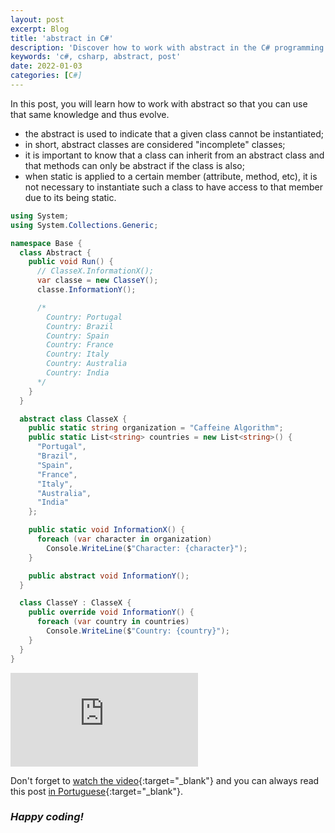 ```yaml
---
layout: post
excerpt: Blog
title: 'abstract in C#'
description: 'Discover how to work with abstract in the C# programming language. Get answers to your questions with the theory and examples presented.'
keywords: 'c#, csharp, abstract, post'
date: 2022-01-03
categories: [C#]
---
```


In this post, you will learn how to work with abstract so that you can use that same knowledge and thus evolve.

- the abstract is used to indicate that a given class cannot be instantiated;
- in short, abstract classes are considered "incomplete" classes;
- it is important to know that a class can inherit from an abstract class and that methods can only be abstract if the class is also;
- when static is applied to a certain member (attribute, method, etc), it is not necessary to instantiate such a class to have access to that member due to its being static.

```csharp
using System;
using System.Collections.Generic;

namespace Base {
  class Abstract {
    public void Run() {
      // ClasseX.InformationX();
      var classe = new ClasseY();
      classe.InformationY();

      /*
        Country: Portugal
        Country: Brazil
        Country: Spain
        Country: France
        Country: Italy
        Country: Australia
        Country: India
      */
    }
  }

  abstract class ClasseX {
    public static string organization = "Caffeine Algorithm";
    public static List<string> countries = new List<string>() {
      "Portugal",
      "Brazil",
      "Spain",
      "France",
      "Italy",
      "Australia",
      "India"
    };

    public static void InformationX() {
      foreach (var character in organization)
        Console.WriteLine($"Character: {character}");
    }

    public abstract void InformationY();
  }

  class ClasseY : ClasseX {
    public override void InformationY() {
      foreach (var country in countries)
        Console.WriteLine($"Country: {country}");
    }
  }
}
```

<div class="video-container">
  <iframe src="https://www.youtube.com/embed/kic0anFXVUs" frameborder="0" allowfullscreen></iframe>
</div>

Don't forget to [watch the video](https://youtu.be/kic0anFXVUs){:target="\_blank"} and you can always read this post [in Portuguese](https://caffeinealgorithm.com/blog/20220103/abstract-em-csharp/){:target="\_blank"}.

### _Happy coding!_
